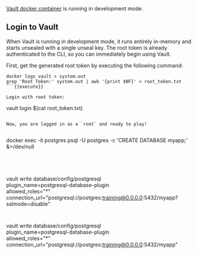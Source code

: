 [Vault docker container](https://hub.docker.com/r/_/vault/) is running in development mode.

## Login to Vault

When Vault is running in development mode, it runs entirely in-memory and starts unsealed with a single unseal key. The root token is already authenticated to the CLI, so you can immediately begin using Vault.

First, get the generated root token by executing the following command:

```
docker logs vault > system.out
grep 'Root Token:' system.out | awk '{print $NF}' > root_token.txt
```{{execute}}

Login with root token:

```
vault login $(cat root_token.txt)
```{{execute}}

Now, you are logged in as a `root` and ready to play!


```
docker exec -it postgres psql -U postgres -c 'CREATE DATABASE myapp;' &>/dev/null
```{{execute}}




```
vault write database/config/postgresql \
   plugin_name=postgresql-database-plugin \
   allowed_roles="*" \
   connection_url="postgresql://postgres:training@0.0.0.0:5432/myapp?sslmode=disable"
```{{execute}}


```
vault write database/config/postgresql \
  plugin_name=postgresql-database-plugin \
  allowed_roles="*" \
  connection_url="postgresql://postgres:training@0.0.0.0:5432/myapp"
```{{execute}}
